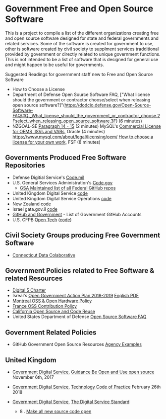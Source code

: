# Government Free and Open Source Software

This is a project to compile a list of the different organizations creating free and open source software designed for state and federal governments and related services. Some of the software is created for government to use, other is software created by civil society to supplment services tradditional provided by government or directly related to unique government functions. This is not intended to be a list of software that is designed for general use and might happen to be useful for governments. 

Suggested Readings for government staff new to Free and Open Source Software
* How to Choose a License
* Department of Defense Open Source Software FAQ, ["What license should the government or contractor choose/select when releasing open source software?]"(https://dodcio.defense.gov/Open-Source-Software-FAQ/#Q:_What_license_should_the_government_or_contractor_choose.2Fselect_when_releasing_open_source_software.3F) (6 minutes)
* NZGOAL-SE [Paragraph 14 - 15](https://www.ict.govt.nz/guidance-and-resources/open-government/new-zealand-government-open-access-and-licensing-nzgoal-framework/nzgoal-se/nzgoal-se-policy-principles/) (2 minutes)
MySQL's [Commercial License for OEMS, ISVs and VARs](https://www.mysql.com/about/legal/licensing/oem/), Oracle (4 minutes)
https://www.mysql.com/about/legal/licensing/oem/
[How to choose a license for your own work](https://www.gnu.org/licenses/license-recommendations.html), FSF (8 minutes)


## Governments Produced Free Software Repositories
* Defense Digitial Service's [Code.mil](https://www.code.mil/)
* U.S. General Services Administration's [Code.gov](code.gov)
  * [GSA Maintained list of all Federal GitHub repos](https://gsa.github.io/github-federal-stats/)
* United Kingdom Digital Service [code](https://github.com/alphagov)
* United Kingdom Digital Service Operations [code](https://github.com/gds-operations)
* New Zealand [code](https://github.com/GOVTNZ)
* Israel gata.gov.il [code](https://github.com/CIOIL/DataGovIL)
* [GitHub and Government](https://government.github.com/community/) - List of Government GitHub Accounts
* U.S. CFPB [Open Tech](https://cfpb.github.io/) ([code](https://github.com/cfpb))

## Civil Society Groups producing Free Government Software
* [Connecticut Data Colaborative](http://www.ctdata.org/)


## Government Policies related to Free Software & related Resources
* [Digital 5 Charter](https://www.gov.uk/government/uploads/system/uploads/attachment_data/file/386290/D5Charter_signed.pdf)
* Isreal's [Open Government Action Plan 2018-2019](https://yoursay.gov.il/1008) [English PDF](http://yoursay.gov.il/cio/File/Index/nap3english/)
* [Montreal OSS & Open Hardware Policy](https://ville.montreal.qc.ca/pls/portal/docs/PAGE/PRT_VDM_FR/MEDIA/DOCUMENTS/politique_materiel_libres_en.pdf)
* [France OSS Contribution Policy](https://disic.github.io/politique-de-contribution-open-source/en/)
* [California Open Source and Code Reuse](http://www.documents.dgs.ca.gov/sam/SamPrint/new/sam_master/sam_master_File/chap4900/4984.1.pdf)
* United States Department of Defense [Open Source Software FAQ](https://dodcio.defense.gov/Open-Source-Software-FAQ/)

## Government Related Policies
* GitHub Government Open Source Resources [Agency Examples](https://government.github.io/best-practices/agency-examples/)


## United Kingdom

* [Government Digital Service](https://www.gov.uk/government/organisations/government-digital-service), [Guidance Be Open and Use open source](https://www.gov.uk/guidance/be-open-and-use-open-source) November 6th, 2017

* [Government Digital Service](https://www.gov.uk/government/organisations/government-digital-service), [Technology Code of Practice](https://www.gov.uk/government/publications/technology-code-of-practice/technology-code-of-practice) February 26th 2018
* [Government Digital Service](https://www.gov.uk/government/organisations/government-digital-service), [The Digital Service Standard](https://www.gov.uk/service-manual/service-standard)
    * 8 . [Make all new source code open](https://www.gov.uk/service-manual/service-standard/make-all-new-source-code-open)
